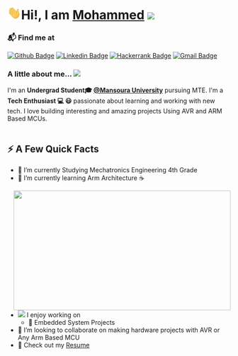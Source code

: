 <h1> <img src="https://raw.githubusercontent.com/ABSphreak/ABSphreak/master/gifs/Hi.gif" height="30px">Hi!, I am <a href="https://github.com/Aymann77">Mohammed</a> <img height="30px" src="https://emojis.slackmojis.com/emojis/images/1531849430/4246/blob-sunglasses.gif?1531849430"></h1>
</h1>

### 📬 Find me at
[![Github Badge](http://img.shields.io/badge/-Github-black?style=flat-square&logo=github&link=https://github.com/Aymann77/)](https://github.com/Aymann77) 
[![Linkedin Badge](https://img.shields.io/badge/-LinkedIn-blue?style=flat-square&logo=Linkedin&logoColor=white&link=https://www.linkedin.com/in/mohameddayman/)](https://www.linkedin.com/in/mohameddayman/)
[![Hackerrank Badge](https://img.shields.io/badge/-Hackerrank-2EC866?style=flat-square&logo=HackerRank&logoColor=white&link=https://www.hackerrank.com/mohammadayman262?hr_r=1)](https://www.hackerrank.com/mohammadayman262?hr_r=1)
[![Gmail Badge](https://img.shields.io/badge/-Gmail-d14836?style=flat-square&logo=Gmail&logoColor=white&link=mailto:engmohammedaymann@gmail.com)](mailto:engmohammedaymann@gmail.com)


### A little about me...  <img src="https://media.giphy.com/media/VgCDAzcKvsR6OM0uWg/giphy.gif" width="50"> 
I'm an **Undergrad Student🎓 [@Mansoura University](https://www.mans.edu.eg/en)** pursuing MTE. I'm a **Tech Enthusiast 💻 😃** passionate about learning and working with new tech. I love building interesting and amazing projects Using AVR and ARM Based MCUs. <br/><br/>




## ⚡️ A Few Quick Facts

- 🔭 I’m currently Studying  Mechatronics Engineering 4th Grade
- 🌱 I’m currently learning Arm Architecture ☕
<img width="490" height="270" src="https://media.giphy.com/media/9B8wYztAoe1zO/source.gif" align=right>

- <img src="https://media.giphy.com/media/WUlplcMpOCEmTGBtBW/giphy.gif" width="30">  I enjoy working on
  - 🤖 Embedded System Projects
- 👯 I’m looking to collaborate on making hardware projects with AVR or Any Arm Based MCU
- 📙 Check out my [Resume](https://drive.google.com/file/d/1Bnuwen5oLcVE-kh427xg5oT1-jpBsjxT/view?usp=drive_link)

